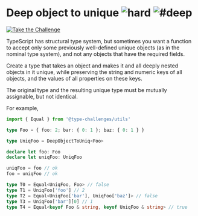 <!--info-header-start--><h1>Deep object to unique <img src="https://img.shields.io/badge/-hard-de3d37" alt="hard"/> <img src="https://img.shields.io/badge/-%23deep-999" alt="#deep"/></h1><p><a href="https://tsch.js.org/553/play" target="_blank"><img src="https://img.shields.io/badge/-Take%20the%20Challenge-3178c6?logo=typescript&logoColor=white" alt="Take the Challenge"/></a>

TypeScript has structural type system, but sometimes you want a function to accept only some previously well-defined unique objects (as in the nominal type system), and not any objects that have the required fields.

Create a type that takes an object and makes it and all deeply nested objects in it unique, while preserving the string and numeric keys of all objects, and the values of all properties on these keys.

The original type and the resulting unique type must be mutually assignable, but not identical.

For example,

```ts
import { Equal } from '@type-challenges/utils'

type Foo = { foo: 2; bar: { 0: 1 }; baz: { 0: 1 } }

type UniqFoo = DeepObjectToUniq<Foo>

declare let foo: Foo
declare let uniqFoo: UniqFoo

uniqFoo = foo // ok
foo = uniqFoo // ok

type T0 = Equal<UniqFoo, Foo> // false
type T1 = UniqFoo['foo'] // 2
type T2 = Equal<UniqFoo['bar'], UniqFoo['baz']> // false
type T3 = UniqFoo['bar'][0] // 1
type T4 = Equal<keyof Foo & string, keyof UniqFoo & string> // true
```
